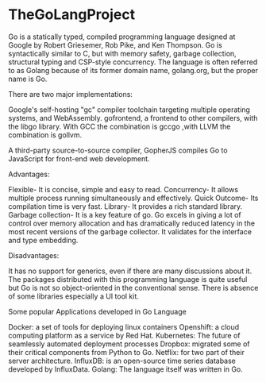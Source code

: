 # TheGoLangProject

Go is a statically typed, compiled programming language designed at Google by Robert Griesemer, Rob Pike, and Ken Thompson. Go is syntactically similar to C, but with memory safety, garbage collection, structural typing and CSP-style concurrency. The language is often referred to as Golang because of its former domain name, golang.org, but the proper name is Go.

There are two major implementations:

Google's self-hosting "gc" compiler toolchain targeting multiple operating systems, and WebAssembly.
gofrontend, a frontend to other compilers, with the libgo library. 
With GCC the combination is gccgo ,with LLVM the combination is gollvm.

A third-party source-to-source compiler, GopherJS compiles Go to JavaScript for front-end web development.


Advantages:  

Flexible- It is concise, simple and easy to read.
Concurrency- It allows multiple process running simultaneously and effectively.
Quick Outcome- Its compilation time is very fast.
Library- It provides a rich standard library.
Garbage collection- It is a key feature of go. Go excels in giving a lot of control over memory allocation and has dramatically reduced latency in the most recent versions of the garbage collector.
It validates for the interface and type embedding.

Disadvantages:  

It has no support for generics, even if there are many discussions about it.
The packages distributed with this programming language is quite useful but Go is not so object-oriented in the conventional sense.
There is absence of some libraries especially a UI tool kit.

Some popular Applications developed in Go Language

Docker: a set of tools for deploying linux containers
Openshift: a cloud computing platform as a service by Red Hat.
Kubernetes: The future of seamlessly automated deployment processes
Dropbox: migrated some of their critical components from Python to Go.
Netflix: for two part of their server architecture.
InfluxDB: is an open-source time series database developed by InfluxData.
Golang: The language itself was written in Go.

